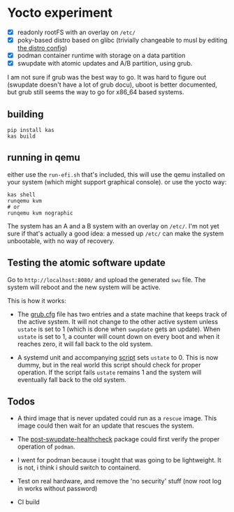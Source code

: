 # Yocto experiment

* [x] readonly rootFS with an overlay on `/etc/`
* [x] poky-based distro based on glibc (trivially changeable to musl by editing [the distro config](./meta-kapernikov/conf/distro/kapernikov.conf))
* [x] podman container runtime with storage on a data partition
* [x] swupdate with atomic updates and A/B partition, using grub.

I am not sure if grub was the best way to go. It was hard to figure out (swupdate doesn't have a lot of grub docu), uboot is better documented, but grub still seems the way to go for x86_64 based systems.

## building

```shell
pip install kas
kas build
```

## running in qemu

either use the `run-efi.sh` that's included, this will use the qemu installed on your system (which might support graphical console). or use the yocto way:

```shell
kas shell
runqemu kvm
# or
runqemu kvm nographic 
```

The system has an A and a B system with an overlay on `/etc/`. I'm not yet sure if that's actually a good idea: a messed up `/etc/` can make the system unbootable, with no way of recovery.

## Testing the atomic software update

Go to `http://localhost:8080/` and upload the generated `swu` file. The system will reboot and the new system will be active.

This is how it works:

* The [grub.cfg](./meta-kapernikov/recipes-core/images/image-kapernikov/grub.cfg) file has two entries and a state machine that keeps track of the active system. It will not change to the other active system unless `ustate` is set to 1 (which is done when `swupdate` gets an update). When `ustate` is set to 1, a counter will count down on every boot and when it reaches zero, it will fall back to the old system.

* A systemd unit and accompanying [script](./meta-kapernikov/recipes-support/psh/post-swupdate-healthcheck/post-swupdate-resetustate.in) sets `ustate` to 0. This is now dummy, but in the real world this script should check for proper operation. If the script fails `ustate` remains 1 and the system will eventually fall back to the old system.

## Todos

* A third image that is never updated could run as a `rescue` image. This image could then wait for an update that rescues the system.

* The [post-swupdate-healthcheck](./meta-kapernikov/recipes-support/psh/post-swupdate-healthcheck.bb) package could first verify the proper operation of `podman`.

* I went for podman because i tought that was going to be lightweight. It is not, i think i should switch to containerd.

* Test on real hardware, and remove the 'no security' stuff (now root log in works without password)

* CI build

